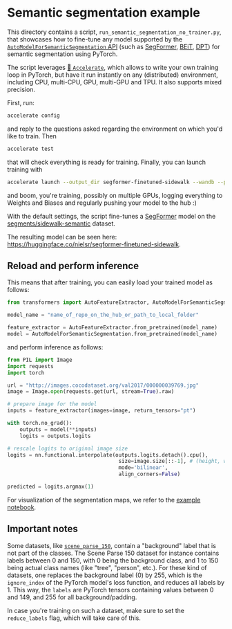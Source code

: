 <!---
Copyright 2022 The HuggingFace Team. All rights reserved.

Licensed under the Apache License, Version 2.0 (the "License");
you may not use this file except in compliance with the License.
You may obtain a copy of the License at

    http://www.apache.org/licenses/LICENSE-2.0

Unless required by applicable law or agreed to in writing, software
distributed under the License is distributed on an "AS IS" BASIS,
WITHOUT WARRANTIES OR CONDITIONS OF ANY KIND, either express or implied.
See the License for the specific language governing permissions and
limitations under the License.
-->

# Semantic segmentation example

This directory contains a script, `run_semantic_segmentation_no_trainer.py`, that showcases how to fine-tune any model supported by the [`AutoModelForSemanticSegmentation` API](https://huggingface.co/docs/transformers/main/en/model_doc/auto#transformers.AutoModelForSemanticSegmentation) (such as [SegFormer](https://huggingface.co/docs/transformers/main/en/model_doc/segformer), [BEiT](https://huggingface.co/docs/transformers/main/en/model_doc/beit), [DPT]((https://huggingface.co/docs/transformers/main/en/model_doc/dpt))) for semantic segmentation using PyTorch.

The script leverages [🤗 `Accelerate`](https://github.com/huggingface/accelerate), which allows to write your own training loop in PyTorch, but have it run instantly on any (distributed) environment, including CPU, multi-CPU, GPU, multi-GPU and TPU. It also supports mixed precision. 

First, run:

```bash
accelerate config
```

and reply to the questions asked regarding the environment on which you'd like to train. Then

```bash
accelerate test
```

that will check everything is ready for training. Finally, you can launch training with

```bash
accelerate launch --output_dir segformer-finetuned-sidewalk --wandb --push_to_hub
```

and boom, you're training, possibly on multiple GPUs, logging everything to Weights and Biases and regularly pushing your model to the hub :)

With the default settings, the script fine-tunes a [SegFormer]((https://huggingface.co/docs/transformers/main/en/model_doc/segformer)) model on the [segments/sidewalk-semantic](segments/sidewalk-semantic) dataset.

The resulting model can be seen here: https://huggingface.co/nielsr/segformer-finetuned-sidewalk.

## Reload and perform inference

This means that after training, you can easily load your trained model as follows:

```python
from transformers import AutoFeatureExtractor, AutoModelForSemanticSegmentation

model_name = "name_of_repo_on_the_hub_or_path_to_local_folder"

feature_extractor = AutoFeatureExtractor.from_pretrained(model_name)
model = AutoModelForSemanticSegmentation.from_pretrained(model_name)
```

and perform inference as follows:

```python
from PIL import Image
import requests
import torch

url = "http://images.cocodataset.org/val2017/000000039769.jpg"
image = Image.open(requests.get(url, stream=True).raw)

# prepare image for the model
inputs = feature_extractor(images=image, return_tensors="pt")

with torch.no_grad():
    outputs = model(**inputs)
    logits = outputs.logits

# rescale logits to original image size
logits = nn.functional.interpolate(outputs.logits.detach().cpu(),
                                    size=image.size[::-1], # (height, width)
                                    mode='bilinear',
                                    align_corners=False)

predicted = logits.argmax(1)
```

For visualization of the segmentation maps, we refer to the [example notebook](https://github.com/NielsRogge/Transformers-Tutorials/blob/master/SegFormer/Segformer_inference_notebook.ipynb).

## Important notes

Some datasets, like [`scene_parse_150`](scene_parse_150), contain a "background" label that is not part of the classes. The Scene Parse 150 dataset for instance contains labels between 0 and 150, with 0 being the background class, and 1 to 150 being actual class names (like "tree", "person", etc.). For these kind of datasets, one replaces the background label (0) by 255, which is the `ignore_index` of the PyTorch model's loss function, and reduces all labels by 1. This way, the `labels` are PyTorch tensors containing values between 0 and 149, and 255 for all background/padding.

In case you're training on such a dataset, make sure to set the ``reduce_labels`` flag, which will take care of this.